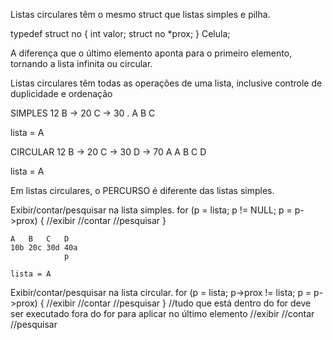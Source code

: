 Listas circulares têm o mesmo struct que listas simples e pilha.

typedef struct no {
    int valor;
    struct no *prox;
} Celula;

A diferença que o último elemento aponta para o primeiro elemento, tornando a lista infinita ou 
circular.

Listas circulares têm todas as operações de uma lista, inclusive controle de duplicidade e 
ordenação

SIMPLES
 12 B -> 20 C -> 30 .
 A       B       C

 lista = A


CIRCULAR
 12 B -> 20 C -> 30 D -> 70 A 
 A       B       C       D

 lista = A

 Em listas circulares, o PERCURSO é diferente das listas simples.

 Exibir/contar/pesquisar na lista simples.
 for (p = lista; p != NULL; p = p->prox) {
     //exibir
     //contar
     //pesquisar
 }

    A   B   C   D
    10b 20c 30d 40a
                p

    lista = A

 Exibir/contar/pesquisar na lista circular.
 for (p = lista; p->prox != lista; p = p->prox) {
     //exibir
     //contar
     //pesquisar
 }
 //tudo que está dentro do for deve ser executado fora do for para aplicar no último elemento
 //exibir
 //contar
 //pesquisar